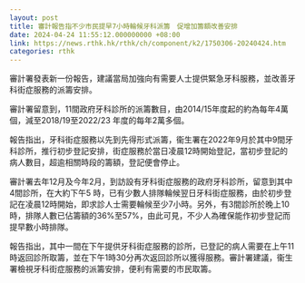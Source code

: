 ```yaml
---
layout: post
title: 審計報告指不少市民提早7小時輪候牙科派籌　促增加籌額改善安排
date: 2024-04-24 11:55:12.000000000 +08:00
link: https://news.rthk.hk/rthk/ch/component/k2/1750306-20240424.htm
categories: rthk
---
```


審計署發表新一份報告，建議當局加強向有需要人士提供緊急牙科服務，並改善牙科街症服務的派籌安排。

審計署留意到，11間政府牙科診所的派籌數目，由2014/15年度起的約為每年4萬個，減至2018/19至2022/23 年度的每年2萬多個。

報告指出，牙科街症服務以先到先得形式派籌，衞生署在2022年9月於其中9間牙科診所，推行初步登記安排，街症服務於當日凌晨12時開始登記，當初步登記的病人數目，超逾相關時段的籌額，登記便會停止。

審計署去年12月及今年2月，到訪設有牙科街症服務的政府牙科診所，留意到其中4間診所，在大約下午5 時，已有少數人排隊輪候翌日牙科街症服務，由於初步登記在凌晨12時開始，即求診人士需要輪候至少7小時。另外，有3間診所於晚上10時，排隊人數已佔籌額的36%至57%，由此可見，不少人為確保能作初步登記而提早數小時排隊。

報告指出，其中一間在下午提供牙科街症服務的診所，已登記的病人需要在上午11時返回診所取籌，並在下午1時30分再次返回診所以獲得服務。審計署建議，衞生署檢視牙科街症服務的派籌安排，便利有需要的市民取籌。
